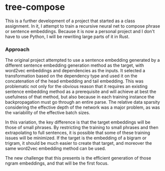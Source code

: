 # tree-compose

This is a further development of a project that started as a class assignment. In it, I attempt to train a recursive neural net to compose phrase or sentence embeddings. Because it is now a personal project and I don't have to use Python, I will be rewriting large parts of it in Rust.

### Approach

The original project attempted to use a sentence embedding generated by a different sentence embedding generation method as the target, with word2vec embeddings and dependencies as the inputs. It selected a transformation based on the dependency type and used it on the concatenation of the head embedding and tail embedding. This was problematic not only for the obvious reason that it requires an existing sentence embedding method as a prerequisite and will achieve at best the usefulness of that method, but also because in each training instance the backpropagation must go through an entire parse. The relative data sparsity considering the effective depth of the network was a major problem, as was the variability of the effective batch sizes.

In this variation, the key difference is that the target embeddings will be those of small phrases. By restricting the training to small phrases and then extrapolating to full sentences, it is possible that some of these training issues will be minimized. If the target is the embedding of a bigram or trigram, it should be much easier to create that target, and moreover the same word2vec embedding method can be used.

The new challenge that this presents is the efficient generation of those ngram embeddings, and that will be the first focus.

